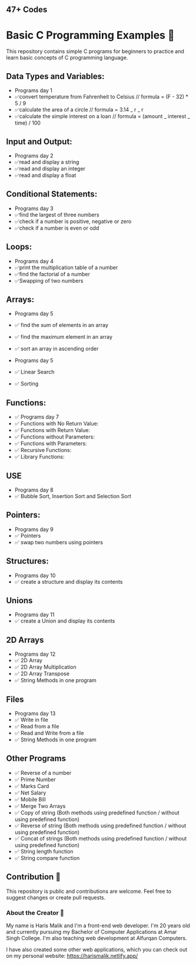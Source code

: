 ## 47+ Codes

# Basic C Programming Examples 🎇

This repository contains simple C programs for beginners to practice and learn basic concepts of C programming language.

## Data Types and Variables:

- Programs day 1
- ✅convert temperature from Fahrenheit to Celsius // formula = (F - 32) \* 5 / 9
- ✅calculate the area of a circle // formula = 3.14 _ r _ r
- ✅calculate the simple interest on a loan // formula = (amount _ interest _ time) / 100

## Input and Output:

- Programs day 2
- ✅read and display a string
- ✅read and display an integer
- ✅read and display a float

## Conditional Statements:

- Programs day 3
- ✅find the largest of three numbers
- ✅check if a number is positive, negative or zero
- ✅check if a number is even or odd

## Loops:

- Programs day 4
- ✅print the multiplication table of a number
- ✅find the factorial of a number
- ✅Swapping of two numbers

## Arrays:

- Programs day 5
- ✅ find the sum of elements in an array
- ✅ find the maximum element in an array
- ✅ sort an array in ascending order

- Programs day 5
- ✅ Linear Search
- ✅ Sorting

## Functions:

- ✅ Programs day 7
- ✅ Functions with No Return Value:
- ✅ Functions with Return Value:
- ✅ Functions without Parameters:
- ✅ Functions with Parameters:
- ✅ Recursive Functions:
- ✅ Library Functions:

## USE

- Programs day 8
- ✅ Bubble Sort, Insertion Sort and Selection Sort

## Pointers:

- Programs day 9
- ✅ Pointers
- ✅ swap two numbers using pointers

## Structures:

- Programs day 10
- ✅ create a structure and display its contents

## Unions

- Programs day 11
- ✅ create a Union and display its contents

## 2D Arrays

- Programs day 12
- ✅ 2D Array
- ✅ 2D Array Multiplication
- ✅ 2D Array Transpose
- ✅ String Methods in one program

## Files

- Programs day 13
- ✅ Write in file
- ✅ Read from a file
- ✅ Read and Write from a file
- ✅ String Methods in one program

## Other Programs

- ✅ Reverse of a number
- ✅ Prime Number
- ✅ Marks Card
- ✅ Net Salary
- ✅ Mobile Bill
- ✅ Merge Two Arrays
- ✅ Copy of string (Both methods using predefined function / without using predefined function)
- ✅ Reverse of string (Both methods using predefined function / without using predefined function)
- ✅ Concat of strings (Both methods using predefined function / without using predefined function)
- ✅ String length function
- ✅ String compare function

## Contribution 🎇

This repository is public and contributions are welcome. Feel free to suggest changes or create pull requests.

### About the Creator 🚀

My name is Haris Malik and I'm a front-end web developer. I'm 20 years old and currently pursuing my Bachelor of Computer Applications at Amar Singh College. I'm also teaching web development at Alfurqan Computers.

I have also created some other web applications, which you can check out on my personal website: https://harismalik.netlify.app/
